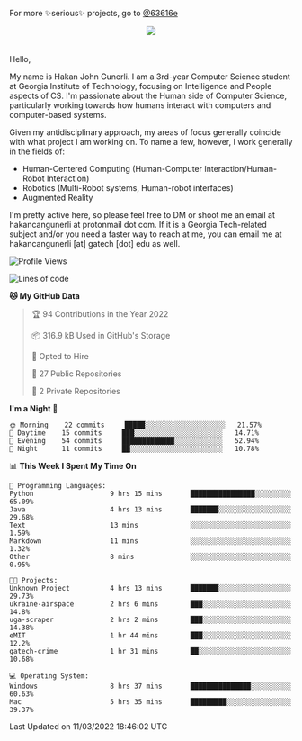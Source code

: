 For more ✨serious✨ projects, go to [@63616e](https://github.com/63616e)

<div> 
<center> <img src="https://gist.githubusercontent.com/hakancangunerli/80137ecc5d849c99c01262a70f0efce0/raw/c08047c6881a89ff5eff068b4e9a64bc49438c7f/ye.png"/>
 </center>

</div>
<br>
<br>
Hello,

My name is Hakan John Gunerli. I am a 3rd-year Computer Science student at Georgia Institute of Technology, focusing on Intelligence and People aspects of CS. I'm passionate about the Human side of Computer Science, particularly working towards how humans interact with computers and computer-based systems.


Given my antidisciplinary approach, my areas of focus generally coincide with what project I am working on. To name a few, however, I work generally in the fields of:

- Human-Centered Computing (Human-Computer Interaction/Human-Robot Interaction) 
- Robotics (Multi-Robot systems, Human-robot interfaces)
- Augmented Reality



I'm pretty active here, so please feel free to DM or shoot me an email at hakancangunerli at protonmail dot com. If it is a Georgia Tech-related subject and/or you need a faster way to reach at me, you can email me at hakancangunerli [at] gatech [dot] edu as well.

 </div>
 
 </div>


<!--START_SECTION:waka-->
![Profile Views](http://img.shields.io/badge/Profile%20Views-2-blue)

![Lines of code](https://img.shields.io/badge/From%20Hello%20World%20I%27ve%20Written-175%20Thousand%20lines%20of%20code-blue)

**🐱 My GitHub Data** 

> 🏆 94 Contributions in the Year 2022
 > 
> 📦 316.9 kB Used in GitHub's Storage 
 > 
> 💼 Opted to Hire
 > 
> 📜 27 Public Repositories 
 > 
> 🔑 2 Private Repositories  
 > 
**I'm a Night 🦉** 

```text
🌞 Morning    22 commits     █████░░░░░░░░░░░░░░░░░░░░   21.57% 
🌆 Daytime    15 commits     ███░░░░░░░░░░░░░░░░░░░░░░   14.71% 
🌃 Evening    54 commits     █████████████░░░░░░░░░░░░   52.94% 
🌙 Night      11 commits     ██░░░░░░░░░░░░░░░░░░░░░░░   10.78%

```


📊 **This Week I Spent My Time On** 

```text
💬 Programming Languages: 
Python                   9 hrs 15 mins       ████████████████░░░░░░░░░   65.09% 
Java                     4 hrs 13 mins       ███████░░░░░░░░░░░░░░░░░░   29.68% 
Text                     13 mins             ░░░░░░░░░░░░░░░░░░░░░░░░░   1.59% 
Markdown                 11 mins             ░░░░░░░░░░░░░░░░░░░░░░░░░   1.32% 
Other                    8 mins              ░░░░░░░░░░░░░░░░░░░░░░░░░   0.95%

🐱‍💻 Projects: 
Unknown Project          4 hrs 13 mins       ███████░░░░░░░░░░░░░░░░░░   29.73% 
ukraine-airspace         2 hrs 6 mins        ███░░░░░░░░░░░░░░░░░░░░░░   14.8% 
uga-scraper              2 hrs 2 mins        ███░░░░░░░░░░░░░░░░░░░░░░   14.38% 
eMIT                     1 hr 44 mins        ███░░░░░░░░░░░░░░░░░░░░░░   12.2% 
gatech-crime             1 hr 31 mins        ██░░░░░░░░░░░░░░░░░░░░░░░   10.68%

💻 Operating System: 
Windows                  8 hrs 37 mins       ███████████████░░░░░░░░░░   60.63% 
Mac                      5 hrs 35 mins       █████████░░░░░░░░░░░░░░░░   39.37%

```


 Last Updated on 11/03/2022 18:46:02 UTC
<!--END_SECTION:waka-->


